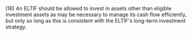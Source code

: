 (16) An ELTIF should be allowed to invest in assets other than eligible investment assets as may be necessary to manage its cash flow efficiently, but only so long as this is consistent with the ELTIF's long-term investment strategy.